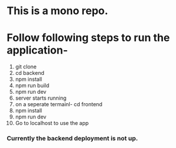 # This is a mono repo.

# Follow following steps to run the application-

1. git clone
2. cd backend
3. npm install
4. npm run build
5. npm run dev
6. server starts running
7. on a seperate termainl- cd frontend
8. npm install
9. npm run dev
10. Go to localhost to use the app


### Currently the backend deployment is not up. 
